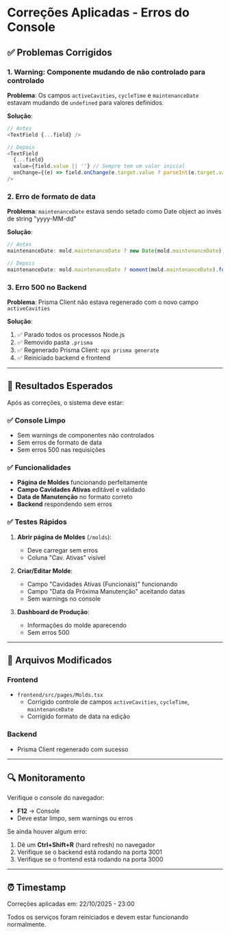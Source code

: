 # Correções Aplicadas - Erros do Console

## ✅ Problemas Corrigidos

### 1. **Warning: Componente mudando de não controlado para controlado**
**Problema**: Os campos `activeCavities`, `cycleTime` e `maintenanceDate` estavam mudando de `undefined` para valores definidos.

**Solução**:
```typescript
// Antes
<TextField {...field} />

// Depois
<TextField 
  {...field} 
  value={field.value || ''} // Sempre tem um valor inicial
  onChange={(e) => field.onChange(e.target.value ? parseInt(e.target.value) : null)}
/>
```

### 2. **Erro de formato de data**
**Problema**: `maintenanceDate` estava sendo setado como Date object ao invés de string "yyyy-MM-dd"

**Solução**:
```typescript
// Antes
maintenanceDate: mold.maintenanceDate ? new Date(mold.maintenanceDate) as any : undefined

// Depois
maintenanceDate: mold.maintenanceDate ? moment(mold.maintenanceDate).format('YYYY-MM-DD') as any : undefined
```

### 3. **Erro 500 no Backend**
**Problema**: Prisma Client não estava regenerado com o novo campo `activeCavities`

**Solução**:
1. ✅ Parado todos os processos Node.js
2. ✅ Removido pasta `.prisma`
3. ✅ Regenerado Prisma Client: `npx prisma generate`
4. ✅ Reiniciado backend e frontend

---

## 🎯 Resultados Esperados

Após as correções, o sistema deve estar:

### ✅ Console Limpo
- Sem warnings de componentes não controlados
- Sem erros de formato de data
- Sem erros 500 nas requisições

### ✅ Funcionalidades
- **Página de Moldes** funcionando perfeitamente
- **Campo Cavidades Ativas** editável e validado
- **Data de Manutenção** no formato correto
- **Backend** respondendo sem erros

### ✅ Testes Rápidos

1. **Abrir página de Moldes** (`/molds`):
   - Deve carregar sem erros
   - Coluna "Cav. Ativas" visível

2. **Criar/Editar Molde**:
   - Campo "Cavidades Ativas (Funcionais)" funcionando
   - Campo "Data da Próxima Manutenção" aceitando datas
   - Sem warnings no console

3. **Dashboard de Produção**:
   - Informações do molde aparecendo
   - Sem erros 500

---

## 📝 Arquivos Modificados

### Frontend
- `frontend/src/pages/Molds.tsx`
  - Corrigido controle de campos `activeCavities`, `cycleTime`, `maintenanceDate`
  - Corrigido formato de data na edição

### Backend
- Prisma Client regenerado com sucesso

---

## 🔍 Monitoramento

Verifique o console do navegador:
- **F12** → Console
- Deve estar limpo, sem warnings ou erros

Se ainda houver algum erro:
1. Dê um **Ctrl+Shift+R** (hard refresh) no navegador
2. Verifique se o backend está rodando na porta 3001
3. Verifique se o frontend está rodando na porta 3000

---

## ⏰ Timestamp
Correções aplicadas em: 22/10/2025 - 23:00

Todos os serviços foram reiniciados e devem estar funcionando normalmente.


